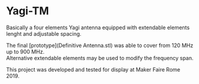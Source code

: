 # Yagi-TM

Basically a four elements Yagi antenna equipped with extendable elements lenght and adjustable spacing.

The final [prototype](Definitive Antenna.stl) was able to cover from 120 MHz up to 900 MHz. <br>
Alternative extendable elements may be used to modify the frequency span.

This project was developed and tested for display at Maker Faire Rome 2019.

